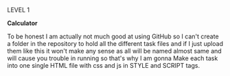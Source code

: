 LEVEL 1

**Calculator**



To be honest I am actually not much good at using GitHub so I can't create a folder in the repository to hold all the different task files and if I just upload them like this it won't make any sense as all will be named almost same and will cause you trouble in running so that's why I am gonna Make each task into one single HTML file with css and js in STYLE and SCRIPT tags.
